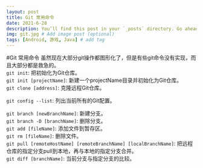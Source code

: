 ```yaml
---
layout: post
title: Git 常用命令
date: 2021-6-28
description: You’ll find this post in your `_posts` directory. Go ahead and edit it and re-build the site to see your changes. # Add post description (optional)
img: git.jpg # Add image post (optional)
tags: [Android, 游戏, Java] # add tag
---
```

#Git 常用命令
虽然现在大部分git操作都图形化了，但是有些git命令没有实现，而且大部分都是救急的。   
`git init`: 把初始化为Git仓库。   
`git init [projectName]`: 新建一个projectName目录并初始化为Git仓库。   
`git clone [address]`: 克隆远程Git仓库。   

`git config --list`: 列出当前所有的Git配置。

`git branch [newBranchName]`: 新建分支。   
`git branch -D [branchName]`: 删除分支。   
`git add [fileName]`: 添加文件到暂存区。   
`git rm [fileName]`: 删除文件。   
`git pull [remoteHostName] [remoteBranchName] [localBranchName]`: 把远程仓库的指定分支pull到本地，再与本地的指定分支合并。   
`git diff [branchName]`: 当前分支与指定分支的比较。   
